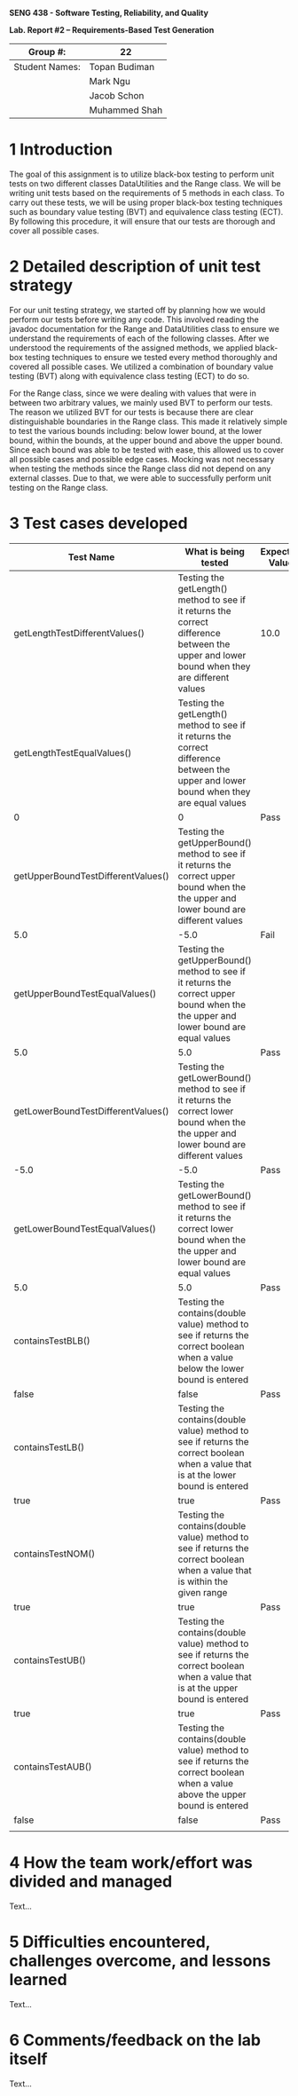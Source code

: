 **SENG 438 - Software Testing, Reliability, and Quality**

**Lab. Report \#2 – Requirements-Based Test Generation**

| Group \#:      |  22   |
| -------------- | --- |
| Student Names: | Topan Budiman   |
|                | Mark Ngu    |
|                | Jacob Schon     |
|                | Muhammed Shah     |

# 1 Introduction

The goal of this assignment is to utilize black-box testing to perform unit tests on two different classes DataUtilities and the Range class. We will be writing unit tests based on the requirements of 5 methods in each class. To carry out these tests, we will be using proper black-box testing techniques such as boundary value testing (BVT) and equivalence class testing (ECT). By following this procedure, it will ensure that our tests are thorough and cover all possible cases.

# 2 Detailed description of unit test strategy

For our unit testing strategy, we started off by planning how we would perform our tests before writing any code. This involved reading the javadoc documentation for the Range and DataUtilities class to ensure we understand the requirements of each of the following classes. After we understood the requirements of the assigned methods, we applied black-box testing techniques to ensure we tested every method thoroughly and covered all possible cases. We utilized a combination of boundary value testing (BVT) along with equivalence class testing (ECT) to do so. 

For the Range class, since we were dealing with values that were in between two arbitrary values, we mainly used BVT to perform our tests. The reason we utilized BVT for our tests is because there are clear distinguishable boundaries in the Range class. This made it relatively simple to test the various bounds including: below lower bound, at the lower bound, within the bounds, at the upper bound and above the upper bound. Since each bound was able to be tested with ease, this allowed us to cover all possible cases and possible edge cases. Mocking was not necessary when testing the methods since the Range class did not depend on any external classes. Due to that, we were able to successfully perform unit testing on the Range class.

# 3 Test cases developed

| Test Name  | What is being tested  | Expected Value  | Actual Value  | Pass/Fail  |
|---|---|---|---|---|
| getLengthTestDifferentValues()  | Testing the getLength() method to see if it returns the correct difference between the upper and lower bound when they are different values | 10.0   | 10.0  | Pass  |
| getLengthTestEqualValues()  | Testing the getLength() method to see if it returns the correct difference between the upper and lower bound when they are equal values
  | 0  | 0  | Pass   |
| getUpperBoundTestDifferentValues()  | Testing the getUpperBound() method to see if it returns the correct upper bound when the the upper and lower bound are different values
  | 5.0  | -5.0   | Fail   |
| getUpperBoundTestEqualValues()  | Testing the getUpperBound() method to see if it returns the correct upper bound when the the upper and lower bound are equal values
  | 5.0  | 5.0  | Pass  |
| getLowerBoundTestDifferentValues()  | Testing the getLowerBound() method to see if it returns the correct lower bound when the the upper and lower bound are different values
  | -5.0  | -5.0  | Pass   |
| getLowerBoundTestEqualValues()  | Testing the getLowerBound() method to see if it returns the correct lower bound when the the upper and lower bound are equal values
  | 5.0  | 5.0  | Pass  |
| containsTestBLB()  | Testing the contains(double value) method to see if returns the correct boolean when a value below the lower bound is entered
  | false  | false  | Pass  |
| containsTestLB()  | Testing the contains(double value) method to see if returns the correct boolean when a value that is at the lower bound is entered
  | true  | true  | Pass  |
| containsTestNOM()  | Testing the contains(double value) method to see if returns the correct boolean when a value that is within the given range
  | true  | true  | Pass  |
| containsTestUB()  | Testing the contains(double value) method to see if returns the correct boolean when a value that is at the upper bound is entered
   | true  | true  | Pass  |
| containsTestAUB()  | Testing the contains(double value) method to see if returns the correct boolean when a value above the upper bound is entered
  | false  | false  | Pass  |
|   |   |   |   |   |

# 4 How the team work/effort was divided and managed

Text…

# 5 Difficulties encountered, challenges overcome, and lessons learned

Text…

# 6 Comments/feedback on the lab itself

Text…
